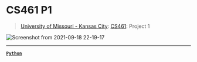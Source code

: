 # CS461 P1
> [University of Missouri - Kansas City](https://www.umkc.edu/): [CS461](https://catalog.umkc.edu/search/?P=COMP-SCI%20461): Project 1

![Screenshot from 2021-09-18 22-19-17](https://user-images.githubusercontent.com/54282562/133914290-3226a549-4f62-43c7-ae7d-af292711c9c2.png)

---

[**`Python`**](https://github.com/lxRbckl/lxRbckl/blob/main/Python/README.md)

# 
